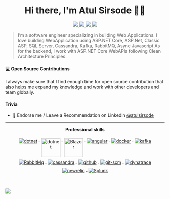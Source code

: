 <h1 align="center">Hi there, I'm Atul Sirsode 👋😲</h1>

<p align="center"> 
 <a href="https://twitter.com/AtulSirsode" alt="twitter">
   <img src="https://img.shields.io/badge/-@atulsirsode-%231DA1F2?style=flat-square&logo=twitter&logoColor=ffffff" />
 </a>
 <a href="https://github.com/atul-sirsode" alt="Atul's github">
   <img src="https://img.shields.io/badge/-@atulsirsode-%23181717?style=flat-square&logo=github" />
 </a>
 <a href="https://www.linkedin.com/in/atul-sirsode" alt="Atul's linkedin">
   <img src="https://img.shields.io/badge/-atulsirsode-blue?style=flat-square&logo=Linkedin&logoColor=white&link=https://www.linkedin.com/in/frankyjquintero" />
 </a>
 <a>
   <img src="https://komarev.com/ghpvc/?username=atul-sirsode&color=ff69b4&style=flat-square" />
 </a>
</p>


> I’m a software engineer specializing in building Web Applications. I love building WebApplication using ASP.NET Core, ASP.Net, Classic ASP, SQL Server, Cassandra, Kafka, RabbitMQ, Async Javascript  As for the backend, I work with ASP.NET Core WebAPIs following Clean Architecture Principles. 
> 
#### 💻 Open Source Contributions

I always make sure that I find enough time for open source contribution that also helps me expand my knowledge and work with other developers and team globally.


#### Trivia
- 🦸 Endorse me / Leave a Recommendation on Linkedin [@atulsirsode](https://www.linkedin.com/in/atul-sirsode/)

---

<p align="center"> 
 <strong>
  Professional skills
  </strong>
</p>

<p align="center">
  <a href="https://dotnet.microsoft.com/">
    <img src="https://www.vectorlogo.zone/logos/dotnet/dotnet-ar21.svg" alt="dotnet" style="vertical-align:top; margin:4px;">
  </a>
  <a href="https://dotnet.microsoft.com/">
    <img src="https://upload.wikimedia.org/wikipedia/commons/e/ee/.NET_Core_Logo.svg" height="60px" alt="dotnet" style="vertical-align:top; margin:4px;">
  </a>
  <a href="https://dotnet.microsoft.com/apps/aspnet/web-apps/blazor">
    <img src="https://upload.wikimedia.org/wikipedia/commons/d/d0/Blazor.png" alt="Blazor" height="60px" style="vertical-align:top; margin:4px">
  </a>
  <a href="https://www.python.org/">
    <img src="https://www.vectorlogo.zone/logos/python/python-ar21.svg" alt="angular" style="vertical-align:top; margin:4px;">
  </a>
    </a>
    <a href="">
    <img src="https://www.vectorlogo.zone/logos/microsoft_powerbi/microsoft_powerbi-ar21.svg" alt="docker" style="vertical-align:top; margin:4px">
  </a>
  <a>
    <a href="https://kafka.apache.org/">
    <img src="https://www.vectorlogo.zone/logos/apache_kafka/apache_kafka-vertical.svg" alt="kafka" style="vertical-align:top; margin:4px">
  </a>
   </a>
    <a href="https://www.rabbitmq.com/">
    <img src="https://www.vectorlogo.zone/logos/rabbitmq/rabbitmq-ar21.svg" alt="RabbitMq" style="vertical-align:top; margin:4px">
  </a>
  </a>
    <a href="https://cassandra.apache.org/_/index.html">
    <img src="https://www.vectorlogo.zone/logos/apache_cassandra/apache_cassandra-ar21.svg" alt="cassandra" style="vertical-align:top; margin:4px">
  </a>
  
  <a href="https://www.github.com">
    <img src="https://www.vectorlogo.zone/logos/github/github-ar21.svg" alt="github" style="vertical-align:top; margin:4px">
  </a>
  <a href="https://www.git.com">
    <img src="https://www.vectorlogo.zone/logos/git-scm/git-scm-ar21.svg" alt="git-scm" style="vertical-align:top; margin:4px">
  </a>
   <a href="">
    <img src="https://www.vectorlogo.zone/logos/dynatrace/dynatrace-ar21.svg" alt="dynatrace" style="vertical-align:top; margin:4px;">
  </a>  
   <a href="">
    <img src="https://www.vectorlogo.zone/logos/newrelic/newrelic-ar21.svg" alt="newrelic" style="vertical-align:top; margin:4px">
  </a>
  <a href="">
    <img src="https://www.vectorlogo.zone/logos/splunk/splunk-ar21.svg" alt="Splunk" style="vertical-align:top; margin:4px">
  </a>
</p>
<br/>

<p align="center">

  <a href="#" alt="atulsirsode's github stats"><img src="https://github-readme-stats.vercel.app/api?username=atul-sirsode" /></a>

</p>
